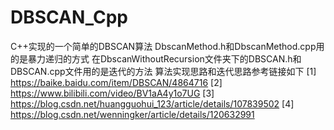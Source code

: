 # DBSCAN_Cpp
C++实现的一个简单的DBSCAN算法
DbscanMethod.h和DbscanMethod.cpp用的是暴力递归的方式
在DbscanWithoutRecursion文件夹下的DBSCAN.h和DBSCAN.cpp文件用的是迭代的方法
算法实现思路和迭代思路参考链接如下
[1] https://baike.baidu.com/item/DBSCAN/4864716
[2] https://www.bilibili.com/video/BV1aA4y1o7UG
[3] https://blog.csdn.net/huangguohui_123/article/details/107839502
[4] https://blog.csdn.net/wenningker/article/details/120632991
